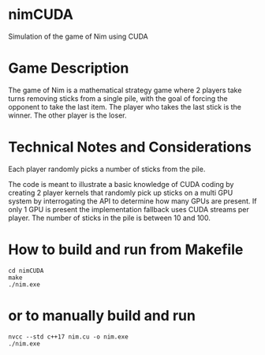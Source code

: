 # nimCUDA
Simulation of the game of Nim using CUDA

# Game Description
The game of Nim is a mathematical strategy game where 2 players take turns removing sticks
from a single pile, with the goal of forcing the opponent to take the last item.
The player who takes the last stick is the winner. The other player is the loser.

# Technical Notes and Considerations
Each player randomly picks a number of sticks from the pile. 

The code is meant to illustrate a basic knowledge of CUDA coding by creating 2 player kernels
that randomly pick up sticks on a multi GPU system by interrogating the API to determine
how many GPUs are present. If only 1 GPU is present the implementation fallback uses CUDA streams
per player. The number of sticks in the pile is between 10 and 100.

# How to build and run from Makefile
```
cd nimCUDA
make
./nim.exe
```

# or to manually build and run
```
nvcc --std c++17 nim.cu -o nim.exe
./nim.exe
```
